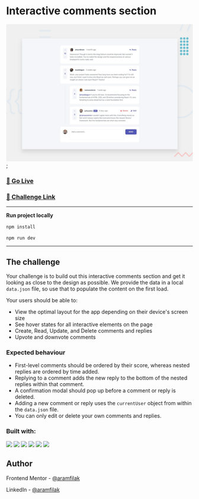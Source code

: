# Interactive comments section

![Design preview for the Interactive comments section coding challenge](./src/assets/design/desktop-preview.jpg);

### [🔗 Go Live ](https://interactive-comments-xi.vercel.app/)

### [🔗 Challenge Link](https://www.frontendmentor.io/challenges/interactive-comments-section-iG1RugEG9)

---
**Run project locally**
```
npm install
```
 ```
npm run dev
```
 ---
## The challenge

Your challenge is to build out this interactive comments section and get it looking as close to the design as possible.
We provide the data in a local `data.json` file, so use that to populate the content on the first load.  

Your users should be able to:

- View the optimal layout for the app depending on their device's screen size
- See hover states for all interactive elements on the page
- Create, Read, Update, and Delete comments and replies
- Upvote and downvote comments

### Expected behaviour

- First-level comments should be ordered by their score, whereas nested replies are ordered by time added.
- Replying to a comment adds the new reply to the bottom of the nested replies within that comment.
- A confirmation modal should pop up before a comment or reply is deleted.
- Adding a new comment or reply uses the `currentUser` object from within the `data.json` file.
- You can only edit or delete your own comments and replies.

### Built with:

![](https://img.shields.io/badge/React-20232A?style=for-the-badge&logo=react&logoColor=61DAFB)
![](https://img.shields.io/badge/TypeScript-007ACC?style=for-the-badge&logo=typescript&logoColor=white)
![](https://img.shields.io/badge/Sass-CC6699?style=for-the-badge&logo=sass&logoColor=white)
![](https://img.shields.io/badge/HTML5-E34F26?style=for-the-badge&logo=html5&logoColor=white)
![](https://img.shields.io/badge/WebStorm-000000?style=for-the-badge&logo=WebStorm&logoColor=white)
![](https://img.shields.io/badge/Vite-B73BFE?style=for-the-badge&logo=vite&logoColor=FFD62E)

## Author

Frontend Mentor - [@aramfilak](https://www.frontendmentor.io/profile/aramfilak)

LinkedIn - [@aramfilak](https://www.linkedin.com/in/aram-filak-b0400022a/) 